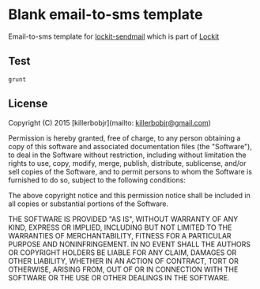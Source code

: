 # Blank email-to-sms template

Email-to-sms template for [lockit-sendmail](https://github.com/killerbobjr/lockit-sendmail) which is part of [Lockit](https://github.com/killerbobjr/lockit)

## Test

`grunt`

## License

Copyright (C) 2015 [killerbobjr](mailto: killerbobjr@gmail.com)

Permission is hereby granted, free of charge, to any person obtaining a copy of this software and associated documentation files (the "Software"), to deal in the Software without restriction, including without limitation the rights to use, copy, modify, merge, publish, distribute, sublicense, and/or sell copies of the Software, and to permit persons to whom the Software is furnished to do so, subject to the following conditions:

The above copyright notice and this permission notice shall be included in all copies or substantial portions of the Software.

THE SOFTWARE IS PROVIDED "AS IS", WITHOUT WARRANTY OF ANY KIND, EXPRESS OR IMPLIED, INCLUDING BUT NOT LIMITED TO THE WARRANTIES OF MERCHANTABILITY, FITNESS FOR A PARTICULAR PURPOSE AND NONINFRINGEMENT. IN NO EVENT SHALL THE AUTHORS OR COPYRIGHT HOLDERS BE LIABLE FOR ANY CLAIM, DAMAGES OR OTHER LIABILITY, WHETHER IN AN ACTION OF CONTRACT, TORT OR OTHERWISE, ARISING FROM, OUT OF OR IN CONNECTION WITH THE SOFTWARE OR THE USE OR OTHER DEALINGS IN THE SOFTWARE.